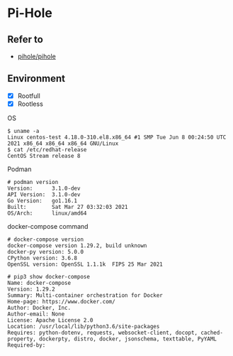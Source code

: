 # Pi-Hole

## Refer to

- [pihole/pihole](https://hub.docker.com/r/pihole/pihole)

## Environment

- [x] Rootfull
- [x] Rootless

OS
```
$ uname -a
Linux centos-test 4.18.0-310.el8.x86_64 #1 SMP Tue Jun 8 00:24:50 UTC 2021 x86_64 x86_64 x86_64 GNU/Linux
$ cat /etc/redhat-release
CentOS Stream release 8
```

Podman
```
# podman version
Version:      3.1.0-dev
API Version:  3.1.0-dev
Go Version:   go1.16.1
Built:        Sat Mar 27 03:32:03 2021
OS/Arch:      linux/amd64
```

docker-compose command
```
# docker-compose version
docker-compose version 1.29.2, build unknown
docker-py version: 5.0.0
CPython version: 3.6.8
OpenSSL version: OpenSSL 1.1.1k  FIPS 25 Mar 2021

# pip3 show docker-compose
Name: docker-compose
Version: 1.29.2
Summary: Multi-container orchestration for Docker
Home-page: https://www.docker.com/
Author: Docker, Inc.
Author-email: None
License: Apache License 2.0
Location: /usr/local/lib/python3.6/site-packages
Requires: python-dotenv, requests, websocket-client, docopt, cached-property, dockerpty, distro, docker, jsonschema, texttable, PyYAML
Required-by:
```